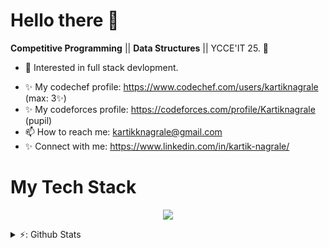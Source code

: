 # Hello there 👋

<!--
**kartnagrale/kartnagrale** is a ✨ _special_ ✨ repository because its `README.md` (this file) appears on your GitHub profile.
-->

<!--**App Development** 💻 ||--> 
**Competitive Programming** || **Data Structures** || YCCE'IT 25. 🌈    

* 🧐   Interested in full stack devlopment.
<!--* 🌱   I’m currently building Ride Pal app.-->
* ✨   My codechef profile: https://www.codechef.com/users/kartiknagrale (max: 3✨)
* ✨   My codeforces profile: https://codeforces.com/profile/Kartiknagrale (pupil)
* 📫   How to reach me: kartikknagrale@gmail.com
* ✨   Connect with me: https://www.linkedin.com/in/kartik-nagrale/

# My Tech Stack
<p align="center">
  <a href="https://skillicons.dev">
    <img src="https://skillicons.dev/icons?i=cpp,c,git,java,kotlin,html,css,python,androidstudio,figma,gcp" />
  </a>
</p>

<details>
  
  <summary>⚡: Github Stats</summary>
  
  [![Kartik's GitHub stats](https://github-readme-stats-git-master-kartik-nagrales-projects.vercel.app/api?username=kartnagrale)](https://github.com/kartnagrale/github-readme-stats)
  
</details>


